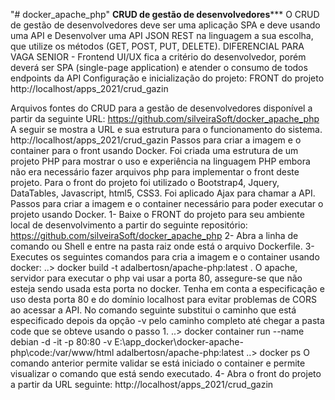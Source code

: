 "# docker_apache_php" 
********CRUD de gestão de desenvolvedores***********
O CRUD de gestão de desenvolvedores deve ser uma aplicação SPA e deve usando uma API e
Desenvolver uma API JSON REST na linguagem a sua escolha, que utilize os métodos (GET, POST, PUT, DELETE). 
DIFERENCIAL PARA VAGA SENIOR - Frontend
UI/UX fica a critério do desenvolvedor, porém deverá ser SPA (single-page application) e atender o consumo de todos endpoints da API
Configuração e inicialização do projeto:
FRONT do projeto
http://localhost/apps_2021/crud_gazin

Arquivos fontes do CRUD para a gestão de desenvolvedores disponível a partir da seguinte URL:
https://github.com/silveiraSoft/docker_apache_php
A seguir se mostra a URL e sua estrutura para o funcionamento do sistema.
http://localhost/apps_2021/crud_gazin
Passos para criar a imagem e o container para o front usando Docker.
Foi criada uma estrutura de um projeto PHP para mostrar o uso e experiência na linguagem PHP embora não era necessário fazer arquivos php para implementar o front deste projeto.
Para o front do projeto foi utilizado o Bootstrap4, Jquery, DataTables, Javascript, html5, CSS3.
Foi aplicado Ajax para chamar a API. 
Passos para criar a imagem e o container necessário para poder executar o projeto usando Docker.
1-	 Baixe o FRONT do projeto para seu ambiente local de desenvolvimento a partir do seguinte repositório: https://github.com/silveiraSoft/docker_apache_php
2-	 Abra a linha de comando ou Shell e entre na pasta raiz onde está o arquivo Dockerfile.
3-	 Executes os seguintes comandos para cria a imagem e o container usando docker:
..> docker build -t adalbertosn/apache-php:latest .
O apache, servidor para executar o php vai usar a porta 80, assegure-se que não esteja sendo usada esta porta no docker. 
Tenha em conta a especificação e uso desta porta 80 e do domínio localhost para evitar problemas de CORS ao acessar a API.
No comando seguinte substitui o caminho que está especificado depois da opção -v pelo caminho completo até chegar a pasta code que se obteve usando o passo 1.
..> docker container run --name debian -d -it -p 80:80 -v E:\app_docker\docker-apache-php\code:/var/www/html adalbertosn/apache-php:latest
..> docker ps
O comando anterior permite validar se está iniciado o container e permite visualizar o comando que está sendo executado.
4-	 Abra o front do projeto a partir da URL seguinte: http://localhost/apps_2021/crud_gazin
